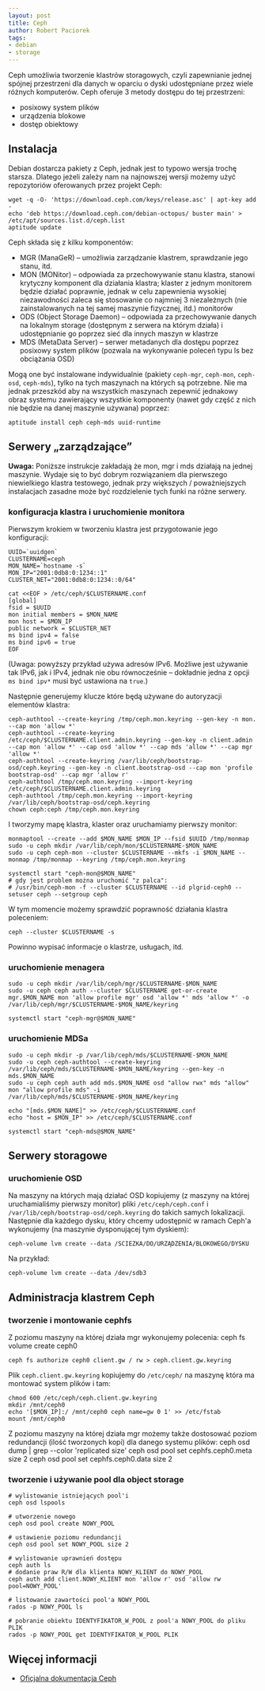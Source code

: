 ```yaml
---
layout: post
title: Ceph
author: Robert Paciorek
tags:
- debian
- storage
---
```


Ceph umożliwia tworzenie klastrów storagowych, czyli zapewnianie jednej spójnej przestrzeni dla danych w oparciu o dyski udostępniane przez wiele różnych komputerów.
Ceph oferuje 3 metody dostępu do tej przestrzeni:

* posixowy system plików
* urządzenia blokowe
* dostęp obiektowy

## Instalacja

Debian dostarcza pakiety z Ceph, jednak jest to typowo wersja trochę starsza. Dlatego jeżeli zależy nam na najnowszej wersji możemy użyć repozytoriów oferowanych przez projekt Ceph:

	wget -q -O- 'https://download.ceph.com/keys/release.asc' | apt-key add -
	echo 'deb https://download.ceph.com/debian-octopus/ buster main' > /etc/apt/sources.list.d/ceph.list
	aptitude update

Ceph składa się z kilku komponentów:

* MGR (ManaGeR) – umożliwia zarządzanie klastrem, sprawdzanie jego stanu, itd.
* MON (MONitor) – odpowiada za przechowywanie stanu klastra, stanowi krytyczny komponent dla działania klastra;
  klaster z jednym monitorem będzie działać poprawnie, jednak w celu zapewnienia wysokiej niezawodności zaleca się stosowanie co najmniej 3 niezależnych (nie zainstalowanych na tej samej maszynie fizycznej, itd.) monitorów
* ODS (Object Storage Daemon) – odpowiada za przechowywanie danych na lokalnym storage (dostępnym z serwera na którym działa) i udostępnianie go poprzez sieć dla innych maszyn w klastrze
* MDS (MetaData Server) – serwer metadanych dla dostępu poprzez posixowy system plików (pozwala na wykonywanie poleceń typu ls bez obciążania OSD)

Mogą one być instalowane indywidualnie (pakiety `ceph-mgr`, `ceph-mon`, `ceph-osd`, `ceph-mds`), tylko na tych maszynach na których są potrzebne.
Nie ma jednak przeszkód aby na wszystkich maszynach zepewnić jednakowy obraz systemu zawierający wszystkie komponenty (nawet gdy część z nich nie będzie na danej maszynie używana) poprzez:

	aptitude install ceph ceph-mds uuid-runtime


## Serwery „zarządzające”

**Uwaga:** Poniższe instrukcje zakładają że mon, mgr i mds działają na jednej maszynie.
Wydaje się to być dobrym rozwiązaniem dla pierwszego niewielkiego klastra testowego, jednak przy większych / poważniejszych instalacjach zasadne może być rozdzielenie tych funki na różne serwery.


### konfiguracja klastra i uruchomienie monitora

Pierwszym krokiem w tworzeniu klastra jest przygotowanie jego konfiguracji:

	UUID=`uuidgen`
	CLUSTERNAME=ceph
	MON_NAME=`hostname -s`
	MON_IP="2001:0db8:0:1234::1"
	CLUSTER_NET="2001:0db8:0:1234::0/64"

	cat <<EOF > /etc/ceph/$CLUSTERNAME.conf
	[global]
	fsid = $UUID
	mon initial members = $MON_NAME
	mon host = $MON_IP
	public network = $CLUSTER_NET
	ms bind ipv4 = false
	ms bind ipv6 = true
	EOF

(Uwaga: powyższy przykład używa adresów IPv6. Możliwe jest używanie tak IPv6, jak i IPv4, jednak nie obu równocześnie – dokładnie jedna z opcji `ms bind ipv*` musi być ustawiona na `true`.)

Następnie generujemy klucze które będą używane do autoryzacji elementów klastra:

	ceph-authtool --create-keyring /tmp/ceph.mon.keyring --gen-key -n mon. --cap mon 'allow *'
	ceph-authtool --create-keyring /etc/ceph/$CLUSTERNAME.client.admin.keyring --gen-key -n client.admin --cap mon 'allow *' --cap osd 'allow *' --cap mds 'allow *' --cap mgr 'allow *'
	ceph-authtool --create-keyring /var/lib/ceph/bootstrap-osd/ceph.keyring --gen-key -n client.bootstrap-osd --cap mon 'profile bootstrap-osd' --cap mgr 'allow r'
	ceph-authtool /tmp/ceph.mon.keyring --import-keyring /etc/ceph/$CLUSTERNAME.client.admin.keyring
	ceph-authtool /tmp/ceph.mon.keyring --import-keyring /var/lib/ceph/bootstrap-osd/ceph.keyring
	chown ceph:ceph /tmp/ceph.mon.keyring

I tworzymy mapę klastra, klaster oraz uruchamiamy pierwszy monitor:

	monmaptool --create --add $MON_NAME $MON_IP --fsid $UUID /tmp/monmap
	sudo -u ceph mkdir /var/lib/ceph/mon/$CLUSTERNAME-$MON_NAME
	sudo -u ceph ceph-mon --cluster $CLUSTERNAME --mkfs -i $MON_NAME --monmap /tmp/monmap --keyring /tmp/ceph.mon.keyring
	
	systemctl start "ceph-mon@$MON_NAME"
	# gdy jest problem można uruchomić "z palca":
	# /usr/bin/ceph-mon -f --cluster $CLUSTERNAME --id plgrid-ceph0 --setuser ceph --setgroup ceph

W tym momencie możemy sprawdzić poprawność działania klastra poleceniem:

	ceph --cluster $CLUSTERNAME -s

Powinno wypisać informacje o klastrze, usługach, itd.


### uruchomienie menagera

	sudo -u ceph mkdir /var/lib/ceph/mgr/$CLUSTERNAME-$MON_NAME
	sudo -u ceph ceph auth --cluster $CLUSTERNAME get-or-create mgr.$MON_NAME mon 'allow profile mgr' osd 'allow *' mds 'allow *' -o /var/lib/ceph/mgr/$CLUSTERNAME-$MON_NAME/keyring
	
	systemctl start "ceph-mgr@$MON_NAME"


### uruchomienie MDSa

	sudo -u ceph mkdir -p /var/lib/ceph/mds/$CLUSTERNAME-$MON_NAME
	sudo -u ceph ceph-authtool --create-keyring /var/lib/ceph/mds/$CLUSTERNAME-$MON_NAME/keyring --gen-key -n mds.$MON_NAME
	sudo -u ceph ceph auth add mds.$MON_NAME osd "allow rwx" mds "allow" mon "allow profile mds" -i /var/lib/ceph/mds/$CLUSTERNAME-$MON_NAME/keyring
	
	echo "[mds.$MON_NAME]" >> /etc/ceph/$CLUSTERNAME.conf
	echo "host = $MON_IP" >> /etc/ceph/$CLUSTERNAME.conf
	
	systemctl start "ceph-mds@$MON_NAME"


## Serwery storagowe

### uruchomienie OSD

Na maszyny na których mają działać OSD kopiujemy (z maszyny na której uruchamialiśmy pierwszy monitor) pliki `/etc/ceph/ceph.conf` i `/var/lib/ceph/bootstrap-osd/ceph.keyring` do takich samych lokalizacji.
Następnie dla każdego dysku, który chcemy udostępnić w ramach Ceph'a wykonujemy (na maszynie dysponującej tym dyskiem):

	ceph-volume lvm create --data /SCIEZKA/DO/URZĄDZENIA/BLOKOWEGO/DYSKU

Na przykład:

	ceph-volume lvm create --data /dev/sdb3


## Administracja klastrem Ceph

### tworzenie i montowanie cephfs

Z poziomu maszyny na której działa mgr wykonujemy polecenia:
	ceph fs volume create ceph0

	ceph fs authorize ceph0 client.gw / rw > ceph.client.gw.keyring
	
Plik `ceph.client.gw.keyring` kopiujemy do `/etc/ceph/` na maszynę która ma montować system plików i tam:

	chmod 600 /etc/ceph/ceph.client.gw.keyring
	mkdir /mnt/ceph0
	echo '[$MON_IP]:/ /mnt/ceph0 ceph name=gw 0 1' >> /etc/fstab
	mount /mnt/ceph0

Z poziomu maszyny na której działa mgr możemy także dostosować poziom redundancji (ilość tworzonych kopi) dla danego systemu plików:
	ceph osd dump | grep --color 'replicated size'
	ceph osd pool set cephfs.ceph0.meta size 2
	ceph osd pool set cephfs.ceph0.data size 2


### tworzenie i używanie pool dla object storage

	# wylistowanie istniejących pool'i
	ceph osd lspools
	
	# utworzenie nowego
	ceph osd pool create NOWY_POOL
	
	# ustawienie poziomu redundancji
	ceph osd pool set NOWY_POOL size 2
	
	# wylistowanie uprawnień dostępu
	ceph auth ls
	# dodanie praw R/W dla klienta NOWY_KLIENT do NOWY_POOL
	ceph auth add client.NOWY_KLIENT mon 'allow r' osd 'allow rw pool=NOWY_POOL'
	
	# listowanie zawartości pool'a NOWY_POOL
	rados -p NOWY_POOL ls
	
	# pobranie obiektu IDENTYFIKATOR_W_POOL z pool'a NOWY_POOL do pliku PLIK
	rados -p NOWY_POOL get IDENTYFIKATOR_W_POOL PLIK


## Więcej informacji

* [Oficjalna dokumentacja Ceph](https://docs.ceph.com/en/latest/start/intro/)
